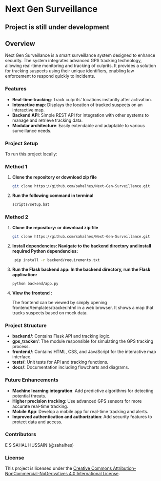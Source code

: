 # Next Gen Surveillance 

## Project is still under development

## Overview
Next Gen Surveillance is a smart surveillance system designed to enhance security. The system integrates advanced GPS tracking technology, allowing real-time monitoring and tracking of culprits. It provides a solution for tracking suspects using their unique identifiers, enabling law enforcement to respond quickly to incidents.

### Features
- **Real-time tracking**: Track culprits' locations instantly after activation.
- **Interactive map**: Displays the location of tracked suspects on an interactive map.
- **Backend API**: Simple REST API for integration with other systems to manage and retrieve tracking data.
- **Modular architecture**: Easily extendable and adaptable to various surveillance needs.

### Project Setup
To run this project locally:

### Method 1 

1. **Clone the repository or download zip file**
   ```bash
   git clone https://github.com/sahalhes/Next-Gen-Surveillance.git

2. **Run the following command in terminal**
    ```bash
    scripts/setup.bat

### Method 2

1. **Clone the repository: or download zip file**
   ```bash
   git clone https://github.com/sahalhes/Next-Gen-Surveillance.git

2. **Install dependencies: Navigate to the backend directory and install required Python dependencies:**

   ```bash
    pip install -r backend/requirements.txt

3. **Run the Flask backend app: In the backend directory, run the Flask application:**

    ```bash
    python backend/app.py

4. **View the frontend :**

    The frontend can be viewed by simply opening frontend/templates/tracker.html in a web browser. It shows a map that tracks suspects based on mock data.

### Project Structure
- **backend/**: Contains Flask API and tracking logic.
- **gps_tracker/**: The module responsible for simulating the GPS tracking process.
- **frontend/**: Contains HTML, CSS, and JavaScript for the interactive map interface.
- **tests/**: Unit tests for API and tracking functions.
- **docs/**: Documentation including flowcharts and diagrams.

### Future Enhancements
- **Machine learning integration**: Add predictive algorithms for detecting potential threats.
- **Higher precision tracking**: Use advanced GPS sensors for more accurate real-time tracking.
- **Mobile App**: Develop a mobile app for real-time tracking and alerts.
- **Improved authentication and authorization**: Add security features to protect data and access.

### Contributors
E S SAHAL HUSSAIN (@sahalhes)

### License
This project is licensed under the [Creative Commons Attribution-NonCommercial-NoDerivatives 4.0 International License](https://creativecommons.org/licenses/by-nc-nd/4.0/).